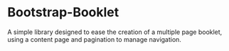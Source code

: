 Bootstrap-Booklet
=================

A simple library designed to ease the creation of a multiple page booklet, using a content page and pagination to manage navigation. 
